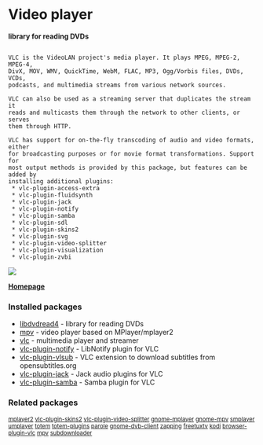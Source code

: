 # Video player

__library for reading DVDs__

```

VLC is the VideoLAN project's media player. It plays MPEG, MPEG-2, MPEG-4,
DivX, MOV, WMV, QuickTime, WebM, FLAC, MP3, Ogg/Vorbis files, DVDs, VCDs,
podcasts, and multimedia streams from various network sources.

VLC can also be used as a streaming server that duplicates the stream it
reads and multicasts them through the network to other clients, or serves
them through HTTP.

VLC has support for on-the-fly transcoding of audio and video formats, either
for broadcasting purposes or for movie format transformations. Support for
most output methods is provided by this package, but features can be added by
installing additional plugins:
 * vlc-plugin-access-extra
 * vlc-plugin-fluidsynth
 * vlc-plugin-jack
 * vlc-plugin-notify
 * vlc-plugin-samba
 * vlc-plugin-sdl
 * vlc-plugin-skins2
 * vlc-plugin-svg
 * vlc-plugin-video-splitter
 * vlc-plugin-visualization
 * vlc-plugin-zvbi

```

![](https://screenshots.debian.net/thumbnail/vlc/)


 **[Homepage](http://dvdnav.mplayerhq.hu/)**

### Installed packages

* [libdvdread4](https://packages.debian.org/jessie/libdvdread4) - library for reading DVDs
* [mpv](https://packages.debian.org/jessie/mpv) - video player based on MPlayer/mplayer2
* [vlc](https://packages.debian.org/jessie/vlc) - multimedia player and streamer
* [vlc-plugin-notify](https://packages.debian.org/jessie/vlc-plugin-notify) - LibNotify plugin for VLC
* [vlc-plugin-vlsub](https://packages.debian.org/jessie/vlc-plugin-vlsub) - VLC extension to download subtitles from opensubtitles.org
* [vlc-plugin-jack](https://packages.debian.org/jessie/vlc-plugin-jack) - Jack audio plugins for VLC
* [vlc-plugin-samba](https://packages.debian.org/jessie/vlc-plugin-samba) - Samba plugin for VLC

### Related packages

<sub> [mplayer2](https://packages.debian.org/jessie/mplayer2) [vlc-plugin-skins2](https://packages.debian.org/jessie/vlc-plugin-skins2) [vlc-plugin-video-splitter](https://packages.debian.org/jessie/vlc-plugin-video-splitter) [gnome-mplayer](https://packages.debian.org/jessie/gnome-mplayer) [gnome-mpv](https://packages.debian.org/jessie/gnome-mpv) [smplayer](https://packages.debian.org/jessie/smplayer) [umplayer](https://packages.debian.org/jessie/umplayer) [totem](https://packages.debian.org/jessie/totem) [totem-plugins](https://packages.debian.org/jessie/totem-plugins) [parole](https://packages.debian.org/jessie/parole) [gnome-dvb-client](https://packages.debian.org/jessie/gnome-dvb-client) [zapping](https://packages.debian.org/jessie/zapping) [freetuxtv](https://packages.debian.org/jessie/freetuxtv) [kodi](https://packages.debian.org/jessie/kodi) [browser-plugin-vlc](https://packages.debian.org/jessie/browser-plugin-vlc) [mpv](https://packages.debian.org/jessie/mpv) [subdownloader](https://packages.debian.org/jessie/subdownloader)  </sub>
